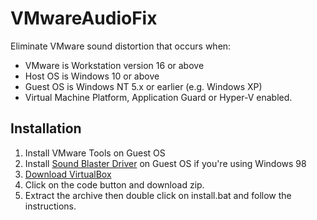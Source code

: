 # VMwareAudioFix

Eliminate VMware sound distortion that occurs when:

- VMware is Workstation version 16 or above
- Host OS is Windows 10 or above
- Guest OS is Windows NT 5.x or earlier (e.g. Windows XP)
- Virtual Machine Platform, Application Guard or Hyper-V enabled.

## Installation

1. Install VMware Tools on Guest OS
1. Install [Sound Blaster Driver](https://dl.malwarewatch.org/drivers/SoundBlasterPCI98.zip) on Guest OS if you're using Windows 98
1. [Download VirtualBox](https://www.virtualbox.org/)
1. Click on the code button and download zip.
1. Extract the archive then double click on install.bat and follow the instructions.
